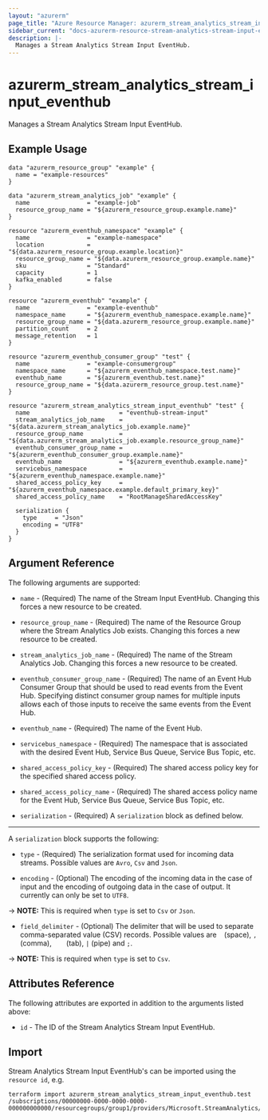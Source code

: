 ```yaml
---
layout: "azurerm"
page_title: "Azure Resource Manager: azurerm_stream_analytics_stream_input_eventhub"
sidebar_current: "docs-azurerm-resource-stream-analytics-stream-input-eventhub"
description: |-
  Manages a Stream Analytics Stream Input EventHub.
---
```


# azurerm_stream_analytics_stream_input_eventhub

Manages a Stream Analytics Stream Input EventHub.

## Example Usage

```hcl
data "azurerm_resource_group" "example" {
  name = "example-resources"
}

data "azurerm_stream_analytics_job" "example" {
  name                = "example-job"
  resource_group_name = "${azurerm_resource_group.example.name}"
}

resource "azurerm_eventhub_namespace" "example" {
  name                = "example-namespace"
  location            = "${data.azurerm_resource_group.example.location}"
  resource_group_name = "${data.azurerm_resource_group.example.name}"
  sku                 = "Standard"
  capacity            = 1
  kafka_enabled       = false
}

resource "azurerm_eventhub" "example" {
  name                = "example-eventhub"
  namespace_name      = "${azurerm_eventhub_namespace.example.name}"
  resource_group_name = "${data.azurerm_resource_group.example.name}"
  partition_count     = 2
  message_retention   = 1
}

resource "azurerm_eventhub_consumer_group" "test" {
  name                = "example-consumergroup"
  namespace_name      = "${azurerm_eventhub_namespace.test.name}"
  eventhub_name       = "${azurerm_eventhub.test.name}"
  resource_group_name = "${data.azurerm_resource_group.test.name}"
}

resource "azurerm_stream_analytics_stream_input_eventhub" "test" {
  name                         = "eventhub-stream-input"
  stream_analytics_job_name    = "${data.azurerm_stream_analytics_job.example.name}"
  resource_group_name          = "${data.azurerm_stream_analytics_job.example.resource_group_name}"
  eventhub_consumer_group_name = "${azurerm_eventhub_consumer_group.example.name}"
  eventhub_name                = "${azurerm_eventhub.example.name}"
  servicebus_namespace         = "${azurerm_eventhub_namespace.example.name}"
  shared_access_policy_key     = "${azurerm_eventhub_namespace.example.default_primary_key}"
  shared_access_policy_name    = "RootManageSharedAccessKey"

  serialization {
    type     = "Json"
    encoding = "UTF8"
  }
}
```

## Argument Reference

The following arguments are supported:

* `name` - (Required) The name of the Stream Input EventHub. Changing this forces a new resource to be created.

* `resource_group_name` - (Required) The name of the Resource Group where the Stream Analytics Job exists. Changing this forces a new resource to be created.

* `stream_analytics_job_name` - (Required) The name of the Stream Analytics Job. Changing this forces a new resource to be created. 

* `eventhub_consumer_group_name` - (Required) The name of an Event Hub Consumer Group that should be used to read events from the Event Hub. Specifying distinct consumer group names for multiple inputs allows each of those inputs to receive the same events from the Event Hub.

* `eventhub_name` - (Required) The name of the Event Hub.

* `servicebus_namespace` - (Required) The namespace that is associated with the desired Event Hub, Service Bus Queue, Service Bus Topic, etc.

* `shared_access_policy_key` - (Required) The shared access policy key for the specified shared access policy.

* `shared_access_policy_name` - (Required) The shared access policy name for the Event Hub, Service Bus Queue, Service Bus Topic, etc.

* `serialization` - (Required) A `serialization` block as defined below.

---

A `serialization` block supports the following:

* `type` - (Required) The serialization format used for incoming data streams. Possible values are `Avro`, `Csv` and `Json`.

* `encoding` - (Optional) The encoding of the incoming data in the case of input and the encoding of outgoing data in the case of output. It currently can only be set to `UTF8`.

-> **NOTE:** This is required when `type` is set to `Csv` or `Json`.

* `field_delimiter` - (Optional) The delimiter that will be used to separate comma-separated value (CSV) records. Possible values are ` ` (space), `,` (comma), `   ` (tab), `|` (pipe) and `;`.

-> **NOTE:** This is required when `type` is set to `Csv`.

## Attributes Reference

The following attributes are exported in addition to the arguments listed above:

* `id` - The ID of the Stream Analytics Stream Input EventHub.

## Import

Stream Analytics Stream Input EventHub's can be imported using the `resource id`, e.g.

```shell
terraform import azurerm_stream_analytics_stream_input_eventhub.test /subscriptions/00000000-0000-0000-0000-000000000000/resourcegroups/group1/providers/Microsoft.StreamAnalytics/streamingjobs/job1/inputs/input1
```
